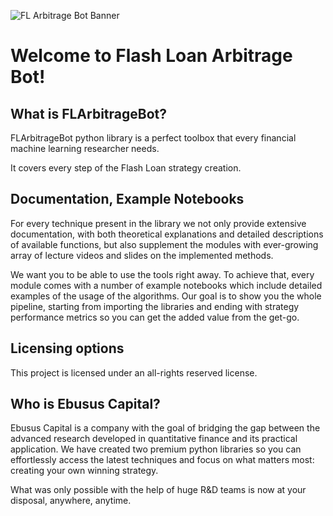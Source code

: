 ![FL Arbitrage Bot Banner](<docs/source/_static/images/FL Arbitrage Bot.png>)

# Welcome to Flash Loan Arbitrage Bot!

## What is FLArbitrageBot?
FLArbitrageBot python library is a perfect toolbox that every financial machine learning researcher needs.

It covers every step of the Flash Loan strategy creation.

## Documentation, Example Notebooks
For every technique present in the library we not only provide extensive documentation, with both theoretical explanations and detailed descriptions of available functions, but also supplement the modules with ever-growing array of lecture videos and slides on the implemented methods.

We want you to be able to use the tools right away. To achieve that, every module comes with a number of example notebooks which include detailed examples of the usage of the algorithms. Our goal is to show you the whole pipeline, starting from importing the libraries and ending with strategy performance metrics so you can get the added value from the get-go.


## Licensing options
This project is licensed under an all-rights reserved license.

## Who is Ebusus Capital?
Ebusus Capital is a company with the goal of bridging the gap between the advanced research developed in quantitative finance and its practical application. We have created two premium python libraries so you can effortlessly access the latest techniques and focus on what matters most: creating your own winning strategy.

What was only possible with the help of huge R&D teams is now at your disposal, anywhere, anytime.
